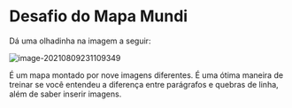 # Desafio do Mapa Mundi

Dá uma olhadinha na imagem a seguir:

![image-20210809231109349](C:\Users\Karin\AppData\Roaming\Typora\typora-user-images\image-20210809231109349.png)

É um mapa montado por nove imagens diferentes. É uma ótima maneira de treinar se você entendeu a diferença entre parágrafos e quebras de linha, além de saber inserir imagens.